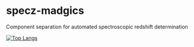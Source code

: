 # specz-madgics
Component separation for automated spectroscopic redshift determination


[![Top Langs](https://github-readme-stats.vercel.app/api/top-langs/?username=asmuzsoy&hide=jupyter%20notebook&layout=compact&theme=dark)](https://github.com/anuraghazra/github-readme-stats)

<!-- ![GitHub stats](https://github-readme-stats.vercel.app/api?username=asmuzsoy&show_icons=true&theme=dark) -->
